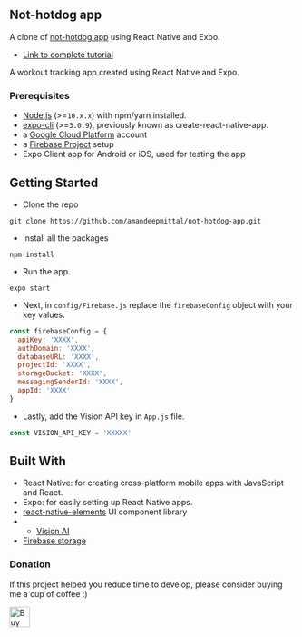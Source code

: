 ## Not-hotdog app

A clone of [not-hotdog app](https://apps.apple.com/us/app/not-hotdog/id1212457521) using React Native and Expo.

- [Link to complete tutorial]()

A workout tracking app created using React Native and Expo.

### Prerequisites

- [Node.js](https://nodejs.org/en/) (>=`10.x.x`) with npm/yarn installed.
- [expo-cli](https://docs.expo.io/versions/latest/workflow/expo-cli/?) (>=`3.0.9`), previously known as create-react-native-app.
- a [Google Cloud Platform](https://cloud.google.com/) account
- a [Firebase Project](https://console.firebase.google.com/) setup
- Expo Client app for Android or iOS, used for testing the app

## Getting Started

- Clone the repo

```shell
git clone https://github.com/amandeepmittal/not-hotdog-app.git
```

- Install all the packages

```
npm install
```

- Run the app

```
expo start
```

- Next, in `config/Firebase.js` replace the `firebaseConfig` object with your key values.

```js
const firebaseConfig = {
  apiKey: 'XXXX',
  authDomain: 'XXXX',
  databaseURL: 'XXXX',
  projectId: 'XXXX',
  storageBucket: 'XXXX',
  messagingSenderId: 'XXXX',
  appId: 'XXXX'
}
```

- Lastly, add the Vision API key in `App.js` file.

```js
const VISION_API_KEY = 'XXXXX'
```

## Built With

- React Native: for creating cross-platform mobile apps with JavaScript and React.
- Expo: for easily setting up React Native apps.
- [react-native-elements](https://react-native-training.github.io/) UI component library
- - [Vision AI](https://cloud.google.com/vision/?utm_source=google&utm_medium=cpc&utm_campaign=japac-IN-all-en-dr-bkws-all-super-trial-e-dr-1003987&utm_content=text-ad-none-none-DEV_c-CRE_256563224787-ADGP_Hybrid+%7C+AW+SEM+%7C+BKWS+~+T1+%7C+EXA+%7C+ML+%7C+1:1+%7C+IN+%7C+en+%7C+Vision+%7C+google+vision+api-KWID_43700023274811671-kwd-312947612586&userloc_9061696&utm_term=KW_google%20vision%20api&ds_rl=1264446&gclid=CjwKCAjwqNnqBRATEiwAkHm2BCkLuArU9ZtlYQ4p3bCJoHF0CDQ0Gm2o0rjZVWHWJ63kdpz7AbwtPxoCoWgQAvD_BwE)
- [Firebase storage](https://console.firebase.google.com/)

### Donation

If this project helped you reduce time to develop, please consider buying me a cup of coffee :)

<a href='https://ko-fi.com/A611K61' target='_blank'><img height='36' style='border:0px;height:36px;' src='https://az743702.vo.msecnd.net/cdn/kofi4.png?v=2' border='0' alt='Buy Me a Coffee at ko-fi.com' /></a>
